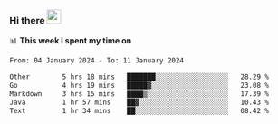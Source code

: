 ### Hi there <a href="https://www.gautamkrishnar.com/"><img src="https://media.giphy.com/media/hvRJCLFzcasrR4ia7z/giphy.gif" width="25px"></a>

📊 **This week I spent my time on**

<!--START_SECTION:waka-->

```txt
From: 04 January 2024 - To: 11 January 2024

Other        5 hrs 18 mins   ███████░░░░░░░░░░░░░░░░░░   28.29 %
Go           4 hrs 19 mins   █████▓░░░░░░░░░░░░░░░░░░░   23.08 %
Markdown     3 hrs 15 mins   ████▒░░░░░░░░░░░░░░░░░░░░   17.39 %
Java         1 hr 57 mins    ██▓░░░░░░░░░░░░░░░░░░░░░░   10.43 %
Text         1 hr 34 mins    ██░░░░░░░░░░░░░░░░░░░░░░░   08.42 %
```

<!--END_SECTION:waka-->
